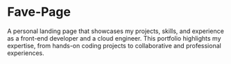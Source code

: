 # Fave-Page
A personal landing page that showcases my projects, skills, and experience as a front-end developer and a cloud engineer. This portfolio highlights my expertise, from hands-on coding projects to collaborative and professional experiences.
